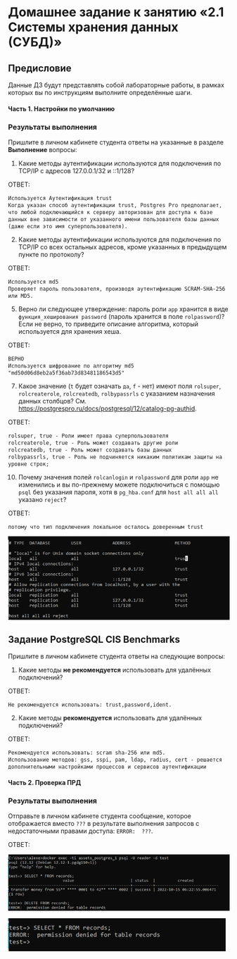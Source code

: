 # Домашнее задание к занятию «2.1 Системы хранения данных (СУБД)»

## Предисловие

Данные ДЗ будут представлять собой лабораторные работы, в рамках которых вы по инструкциям выполните определённые шаги.

#### Часть 1. Настройки по умолчанию

### Результаты выполнения

Пришлите в личном кабинете студента ответы на указанные в разделе **Выполнение** вопросы:
1. Какие методы аутентификации используются для подключения по TCP/IP с адресов 127.0.0.1/32 и ::1/128?

ОТВЕТ:
```
Используется Аутентификация trust
Когда указан способ аутентификации trust, Postgres Pro предполагает, что любой подключающийся к серверу авторизован для доступа к базе данных вне зависимости от указанного имени пользователя базы данных (даже если это имя суперпользователя).
```

2. Какие методы аутентификации используются для подключения по TCP/IP со всех остальных адресов, кроме указанных в предыдущем пункте по протоколу?

ОТВЕТ:
```
Используется md5
Проверяет пароль пользователя, производя аутентификацию SCRAM-SHA-256 или MD5.
```

5. Верно ли следующее утверждение: пароль роли `app` хранится в виде `функция_хеширования password` (пароль хранится в поле `rolpassword`)? Если не верно, то приведите описание алгоритма, который используется для хранения хеша.

ОТВЕТ:
```
ВЕРНО
Используется шифрование по алгоритму md5
"md50d06d8eb2a5f36ab73d83481186543d5"
```

7. Какое значение (`t` будет означать `да`, `f` - нет) имеют поля `rolsuper`, `rolcreaterole`, `rolcreatedb`, `rolbypassrls` с указанием назначения данных столбцов? См. https://postgrespro.ru/docs/postgresql/12/catalog-pg-authid.

ОТВЕТ:
```
rolsuper, true - Роли имеет права суперпользователя
rolcreaterole, true - Роль может создавать другие роли
rolcreatedb, true - Роль может создавать базы данных
rolbypassrls, true - Роль не подчиняется никаким политикам защиты на уровне строк;
```
 
10. Почему значения полей `rolcanlogin` и `rolpassword` для роли `app` не изменились и вы по-прежнему можете подключиться с помощью `psql` без указания пароля, хотя в `pg_hba.conf` для `host all all all` указано `reject`?

ОТВЕТ:

```
потому что тип подключения локальное осталось доверенным trust
```
![](img/33/2-измененные%20типы%20подключения.png)

## Задание PostgreSQL CIS Benchmarks

Пришлите в личном кабинете студента ответы на следующие вопросы:
1. Какие методы **не рекомендуется** использовать для удалённых подключений?

ОТВЕТ:
```
Не рекомендуется использовать: trust,password,ident.
```

2. Какие методы **рекомендуется** использовать для удалённых подключений?

ОТВЕТ:
```
Рекомендуется использовать: scram sha-256 или md5.
Использование методов: gss,	sspi, pam, ldap, radius, cert - решается дополнительными настройками процессов и сервисов аутентификации 
```

#### Часть 2. Проверка ПРД

### Результаты выполнения

Отправьте в личном кабинете студента сообщение, которое отображается вместо `???` в результате выполнения запросов с недостаточными правами доступа: `ERROR:  ???`.

ОТВЕТ:

![](img/33/3-запуск%20команд.png)

![](img/33/3-2-запуск%20команд.png)
